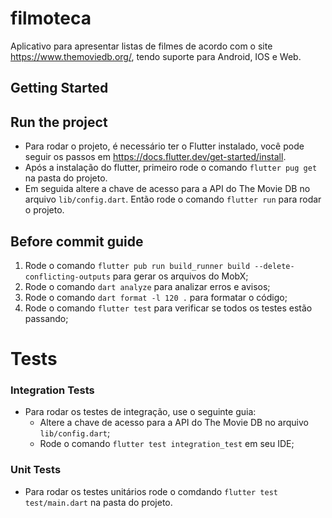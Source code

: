 # filmoteca

Aplicativo para apresentar listas de filmes de acordo com o site https://www.themoviedb.org/, tendo suporte para Android, IOS e Web.

## Getting Started

## Run the project
 - Para rodar o projeto, é necessário ter o Flutter instalado, você pode seguir os passos em https://docs.flutter.dev/get-started/install.
 - Após a instalação do flutter, primeiro rode o comando `flutter pug get` na pasta do projeto.
 - Em seguida altere a chave de acesso para a API do The Movie DB no arquivo `lib/config.dart`. Então rode o comando `flutter run` para rodar o projeto.

## Before commit guide
1. Rode o comando `flutter pub run build_runner build --delete-conflicting-outputs` para gerar os arquivos do MobX;
2. Rode o comando  `dart analyze` para analizar erros e avisos;
3. Rode o comando  `dart format -l 120 .` para formatar o código;
4. Rode o comando  `flutter test` para verificar se todos os testes estão passando;

# Tests

### Integration Tests
- Para rodar os testes de integração, use o seguinte guia:
  - Altere a chave de acesso para a API do The Movie DB no arquivo `lib/config.dart`;
  - Rode o comando `flutter test integration_test` em seu IDE;

### Unit Tests
- Para rodar os testes unitários rode o comdando `flutter test test/main.dart` na pasta do projeto.